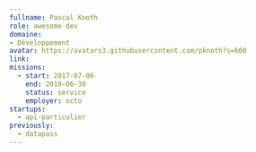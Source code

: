```yaml
---
fullname: Pascal Knoth
role: awesome dev
domaine:
- Développement
avatar: https://avatars3.githubusercontent.com/pknoth?s=600
link:
missions:
  - start: 2017-07-06
    end: 2018-06-30
    status: service
    employer: octo
startups:
  - api-particulier
previously:
  - datapass
---
```

